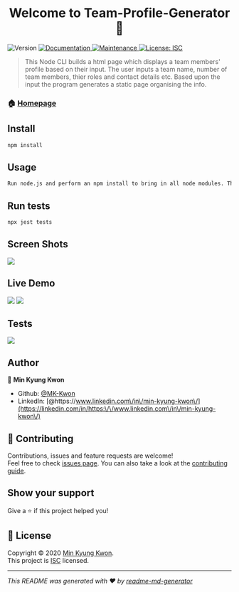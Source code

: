 <h1 align="center">Welcome to Team-Profile-Generator 👋</h1>
<p>
  <img alt="Version" src="https://img.shields.io/badge/version-1.0.0-blue.svg?cacheSeconds=2592000" />
  <a href="https://github.com/MK-Kwon/Team-Profile-Generator#readme" target="_blank">
    <img alt="Documentation" src="https://img.shields.io/badge/documentation-yes-brightgreen.svg" />
  </a>
  <a href="https://github.com/MK-Kwon/Team-Profile-Generator/graphs/commit-activity" target="_blank">
    <img alt="Maintenance" src="https://img.shields.io/badge/Maintained%3F-yes-green.svg" />
  </a>
  <a href="https://github.com/MK-Kwon/Team-Profile-Generator/blob/master/LICENSE" target="_blank">
    <img alt="License: ISC" src="https://img.shields.io/github/license/MK-Kwon/team-profile-generator" />
  </a>
</p>

> This Node CLI builds a html page which displays a team members' profile based on their input. The user inputs a team name, number of team members, thier roles and contact details etc. Based upon the input the program generates a static page organising the info.


### 🏠 [Homepage](https://github.com/MK-Kwon/Team-Profile-Generator#readme)

## Install

```sh
npm install
```

## Usage

```sh
Run node.js and perform an npm install to bring in all node modules. Then run the program with the command node index.js
```

## Run tests

```sh
npx jest tests
```
## Screen Shots

<img src="http://drive.google.com/uc?id=1a_DmHgh1lBmpVBQuZzcAkJBdrx2I5J5b">

## Live Demo

<img src="https://media.giphy.com/media/YMFWaM57qzeF9z1Vpu/giphy.gif" width:1000 height:800>
<img src="https://media.giphy.com/media/QxwdKsKXeJgrzyhuYi/giphy.gif" width:1000 height:800>

## Tests

<img src="http://drive.google.com/uc?id=19JwXTHHc1knCrtPVZ5GNn10pywBsAfG2">

## Author

👤 **Min Kyung Kwon**

* Github: [@MK-Kwon](https://github.com/MK-Kwon)
* LinkedIn: [@https:\/\/www.linkedin.com\/in\/min-kyung-kwon\/](https://linkedin.com/in/https:\/\/www.linkedin.com\/in\/min-kyung-kwon\/)

## 🤝 Contributing

Contributions, issues and feature requests are welcome!<br />Feel free to check [issues page](https://github.com/MK-Kwon/Team-Profile-Generator/issues). You can also take a look at the [contributing guide](https://github.com/MK-Kwon/Team-Profile-Generator/blob/master/CONTRIBUTING.md).

## Show your support

Give a ⭐️ if this project helped you!

## 📝 License

Copyright © 2020 [Min Kyung Kwon](https://github.com/MK-Kwon).<br />
This project is [ISC](https://github.com/MK-Kwon/Team-Profile-Generator/blob/master/LICENSE) licensed.

***
_This README was generated with ❤️ by [readme-md-generator](https://github.com/kefranabg/readme-md-generator)_
